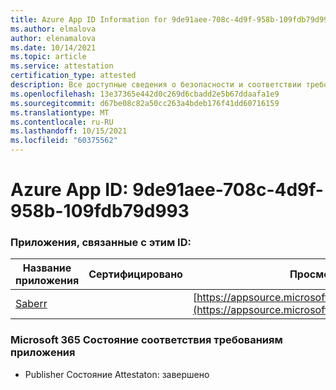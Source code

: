 ```yaml
---
title: Azure App ID Information for 9de91aee-708c-4d9f-958b-109fdb79d993
ms.author: elmalova
author: elenamalova
ms.date: 10/14/2021
ms.topic: article
ms.service: attestation
certification_type: attested
description: Все доступные сведения о безопасности и соответствии требованиям для 9de91aee-708c-4d9f-958b-109fdb79d993.
ms.openlocfilehash: 13e37365e442d0c269d6cbadd2e5b67ddaafa1e9
ms.sourcegitcommit: d67be08c82a50cc263a4bdeb176f41dd60716159
ms.translationtype: MT
ms.contentlocale: ru-RU
ms.lasthandoff: 10/15/2021
ms.locfileid: "60375562"
---
```

# <a name="azure-app-id-9de91aee-708c-4d9f-958b-109fdb79d993"></a>Azure App ID: 9de91aee-708c-4d9f-958b-109fdb79d993


### <a name="apps-associated-with-this-id"></a>Приложения, связанные с этим ID:
| **Название приложения** | **Сертифицировано** | **Просмотр в AppSource** |
|--------------|---------------|-----------------------|
| [Saberr](https://docs.microsoft.com/microsoft-365-app-certification/forward/WA200001501) |  | [https://appsource.microsoft.com/product/office/WA200001501](https://appsource.microsoft.com/product/office/WA200001501) |

### <a name="microsoft-365-app-compliance-status"></a>Microsoft 365 Состояние соответствия требованиям приложения
- Publisher Состояние Attestaton: завершено
